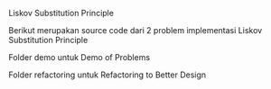 Liskov Substitution Principle

Berikut merupakan source code dari 2 problem implementasi Liskov Substitution Principle

Folder demo untuk Demo of Problems

Folder refactoring untuk Refactoring to Better Design

